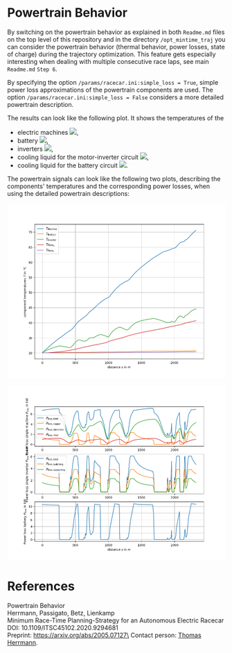 # Powertrain Behavior
By switching on the powertrain behavior as explained in both `Readme.md` files on the top level of this repository and
in the directory `/opt_mintime_traj` you can consider the powertrain behavior (thermal behavior, power losses,
state of charge) during the trajectory optimization. This feature gets especially interesting when dealing with multiple
consecutive race laps, see main `Readme.md` `Step 6`.

By specifying the option `/params/racecar.ini:simple_loss = True`, simple power loss approximations of the 
powertrain components are used. The option `/params/racecar.ini:simple_loss = False` considers a more detailed 
powertrain description.

The results can look like the following plot. It shows the temperatures of the
- electric machines <img src="https://latex.codecogs.com/gif.latex?T_\mathrm{Machine}" />,
- battery <img src="https://latex.codecogs.com/gif.latex?T_\mathrm{Battery}" />,
- inverters <img src="https://latex.codecogs.com/gif.latex?T_\mathrm{Inverter}" />,
- cooling liquid for the motor-inverter circuit <img src="https://latex.codecogs.com/gif.latex?T_\mathrm{Fluid_{MI}}" />,
- cooling liquid for the battery circuit <img src="https://latex.codecogs.com/gif.latex?T_\mathrm{Fluid_{B}}" />.

The powertrain signals can look like the following two plots, describing the components' temperatures and the 
corresponding power losses, when using the detailed powertrain descriptions:

![Powertrain component temperatures whilst driving one race lap on the Berlin (Germany) Formel E track.](component_temperatures.PNG)

![Powertrain component losses whilst driving one race lap on the Berlin (Germany) Formel E track.](component_losses.PNG)

# References
Powertrain Behavior\
Herrmann, Passigato, Betz, Lienkamp\
Minimum Race-Time Planning-Strategy for an Autonomous Electric Racecar\
DOI: 10.1109/ITSC45102.2020.9294681\
Preprint: https://arxiv.org/abs/2005.07127\
Contact person: [Thomas Herrmann](mailto:thomas.herrmann@tum.de).
